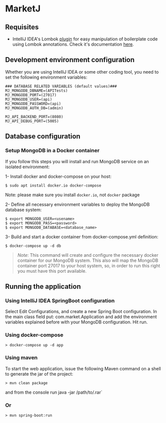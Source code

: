 # MarketJ

## Requisites
* IntelliJ IDEA's Lombok [plugin](https://plugins.jetbrains.com/plugin/6317-lombok-plugin) for easy manipulation of boilerplate code using Lombok annotations. Check it's documentation [here](https://plugins.jetbrains.com/plugin/6317-lombok-plugin).

## Development environment configuration
Whether you are using IntelliJ IDEA or some other coding tool, you need to set the following environment variables:

    ### DATABASE RELATED VARIABLES (default values)###
    MJ_MONGODB_DBNAME=(APITests)
    MJ_MONGODB_PORT=(27017)
    MJ_MONGODB_USER=(api)
    MJ_MONGODB_PASSWORD=(api)
    MJ_MONGODB_AUTH_DB=(admin)

    MJ_API_BACKEND_PORT=(8080)
    MJ_API_DEBUG_PORT=(5005)

## Database configuration

### Setup MongoDB in a Docker container

If you follow this steps you will install and run MongoDB service on an isolated environment:

1- Install docker and docker-compose on your host:

    $ sudo apt install docker.io docker-compose

Note: please make sure you install `docker.io`, not `docker` package

2- Define all necessary environment variables to deploy the MongoDB database system:

    $ export MONGODB_USER=<usename>
    $ export MONGODB_PASS=<password>
    $ export MONGODB_DATABASE=<database_name>

3- Build and start a docker container from docker-compose.yml definition:

    $ docker-compose up -d db

>*Note*: This command will create and configure the necessary docker container for our MongoDB system.
This also will map the MongoDB container port 27017 to your host system, so, in order to run this right
you must have this port available.

## Running the application

### Using IntelliJ IDEA SpringBoot configuration
Select Edit Configurations, and create a new Spring Boot configuration. In the main class field put: com.market.Application
and add the environment variables explained before with your MongoDB configuration. Hit run.

### Using docker-compose

    > docker-compose up -d app

### Using maven
To start the web application, issue the following Maven command on a shell to generate the jar of the project:

    > mvn clean package

and from the console run java -jar /path/to/.rar`

### Or

    > mvn spring-boot:run
